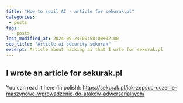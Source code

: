 ```yaml
---
title: "How to spoil AI - article for sekurak.pl"
categories:
 - posts
tags:
  - posts
last_modified_at: 2024-09-24T09:58:00+02:00
seo_title: "Article ai security sekurak"
excerpt: Article about hacking ai that I wrte for sekurak.pl
---
```


## I wrote an article for sekurak.pl 

You can read it here (in polish): https://sekurak.pl/jak-zepsuc-uczenie-maszynowe-wprowadzenie-do-atakow-adwersarialnych/

